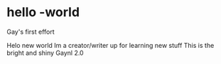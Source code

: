# hello -world
Gay's first effort

Helo new world
Im a creator/writer up for learning new stuff
This is the bright and shiny Gaynl 2.0
